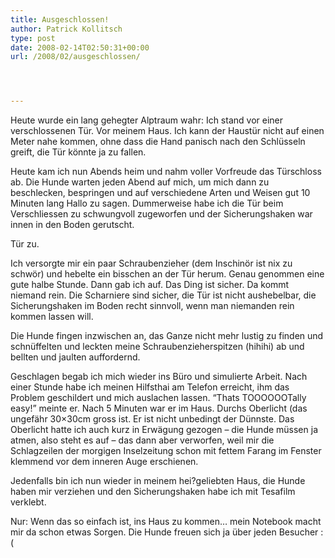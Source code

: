 ```yaml
---
title: Ausgeschlossen!
author: Patrick Kollitsch
type: post
date: 2008-02-14T02:50:31+00:00
url: /2008/02/ausgeschlossen/




---
```

Heute wurde ein lang gehegter Alptraum wahr: Ich stand vor einer verschlossenen Tür. Vor meinem Haus. Ich kann der Haustür nicht auf einen Meter nahe kommen, ohne dass die Hand panisch nach den Schlüsseln greift, die Tür könnte ja zu fallen.

Heute kam ich nun Abends heim und nahm voller Vorfreude das Türschloss ab. Die Hunde warten jeden Abend auf mich, um mich dann zu beschlecken, bespringen und auf verschiedene Arten und Weisen gut 10 Minuten lang Hallo zu sagen. Dummerweise habe ich die Tür beim Verschliessen zu schwungvoll zugeworfen und der Sicherungshaken war innen in den Boden gerutscht.

Tür zu. 

Ich versorgte mir ein paar Schraubenzieher (dem Inschinör ist nix zu schwör) und hebelte ein bisschen an der Tür herum. Genau genommen eine gute halbe Stunde. Dann gab ich auf. Das Ding ist sicher. Da kommt niemand rein. Die Scharniere sind sicher, die Tür ist nicht aushebelbar, die Sicherungshaken im Boden recht sinnvoll, wenn man niemanden rein kommen lassen will. 

Die Hunde fingen inzwischen an, das Ganze nicht mehr lustig zu finden und schnüffelten und leckten meine Schraubenzieherspitzen (hihihi) ab und bellten und jaulten auffordernd.

Geschlagen begab ich mich wieder ins Büro und simulierte Arbeit. Nach einer Stunde habe ich meinen Hilfsthai am Telefon erreicht, ihm das Problem geschildert und mich auslachen lassen. &#8220;Thats <span class="caps">TOOOOOOT</span>ally easy!&#8221; meinte er. Nach 5 Minuten war er im Haus. Durchs Oberlicht (das ungefähr 30&#215;30cm gross ist. Er ist nicht unbedingt der Dünnste. Das Oberlicht hatte ich auch kurz in Erwägung gezogen &#8211; die Hunde müssen ja atmen, also steht es auf &#8211; das dann aber verworfen, weil mir die Schlagzeilen der morgigen Inselzeitung schon mit fettem Farang im Fenster klemmend vor dem inneren Auge erschienen.

Jedenfalls bin ich nun wieder in meinem hei?geliebten Haus, die Hunde haben mir verziehen und den Sicherungshaken habe ich mit Tesafilm verklebt.

Nur: Wenn das so einfach ist, ins Haus zu kommen&#8230; mein Notebook macht mir da schon etwas Sorgen. Die Hunde freuen sich ja über jeden Besucher :(